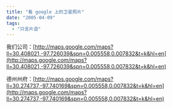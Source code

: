 ```yaml
---
title: "看 google 上的卫星照片"
date: "2005-04-09"
tags: 
  - "只言片语"
---
```


我们公司：[http://maps.google.com/maps?ll=30.408021,-97.726039&spn=0.005558,0.007832&t=k&hl=en](http://maps.google.com/maps?ll=30.408021,-97.726039&spn=0.005558,0.007832&t=k&hl=en)

德州州府：[http://maps.google.com/maps?ll=30.274737,-97.740169&spn=0.005558,0.007832&t=k&hl=en](http://maps.google.com/maps?ll=30.274737,-97.740169&spn=0.005558,0.007832&t=k&hl=en)

